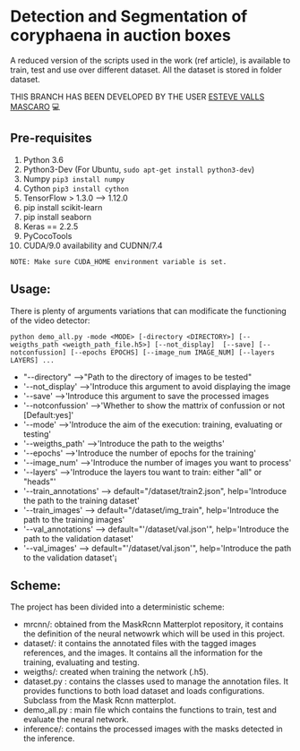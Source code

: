 # Detection and Segmentation of coryphaena in auction boxes
A reduced version of the scripts used in the work (ref article), is available to train, test and use over different dataset. 
All the dataset is stored in folder dataset.

THIS BRANCH HAS BEEN DEVELOPED BY THE USER [ESTEVE VALLS MASCARO](https://github.com/Evm7) 💻


## Pre-requisites
1) Python 3.6
2) Python3-Dev (For Ubuntu, `sudo apt-get install python3-dev`)
3) Numpy `pip3 install numpy`
4) Cython `pip3 install cython`
5) TensorFlow > 1.3.0 --> 1.12.0
6) pip install scikit-learn
7) pip install seaborn
8) Keras == 2.2.5
9) PyCocoTools
10) CUDA/9.0 availability and CUDNN/7.4

```
NOTE: Make sure CUDA_HOME environment variable is set.
```

## Usage:

There is plenty of arguments variations that can modificate the functioning of the video detector:
```
python demo_all.py -mode <MODE> [-directory <DIRECTORY>] [--weigths_path <weigth_path_file.h5>] [--not_display]  [--save] [--notconfussion] [--epochs EPOCHS] [--image_num IMAGE_NUM] [--layers LAYERS] ...
```

- "--directory" -->"Path to the directory of images to be tested"
- '--not_display' -->'Introduce this argument to avoid displaying the image
- '--save' -->'Introduce this argument to save the processed images
- '--notconfussion' -->'Whether to show the mattrix of confussion or not [Default:yes]'
- '--mode' -->'Introduce the aim of the execution: training, evaluating or testing'
- '--weigths_path' -->'Introduce the path to the weigths'
- '--epochs' -->'Introduce the number of epochs for the training'
- '--image_num' -->'Introduce the number of images you want to process'
- '--layers' -->'Introduce the layers tou want to train: either "all" or "heads"'
- '--train_annotations'  --> default="/dataset/train2.json", help='Introduce the path to the training dataset'
- '--train_images'  --> default="/dataset/img_train", help='Introduce the path to the training images'
- '--val_annotations' --> default="'/dataset/val.json'", help='Introduce the path to the validation dataset'
- '--val_images' --> default="'/dataset/val.json'", help='Introduce the path to the validation dataset'¡


## Scheme:
The project has been divided into a deterministic scheme:
  - mrcnn/: obtained from the MaskRcnn Matterplot repository, it contains the definition of the neural netwowrk which will be used in this project.
  - dataset/: it contains the annotated files with the tagged images references, and the images. It contains all the information for the training, evaluating and testing.
  - weigths/: created when training the network (.h5).
  - dataset.py : contains the classes used to manage the annotation files. It provides functions to both load dataset and loads configurations. Subclass from the Mask Rcnn matterplot. 
  - demo_all.py : main file which contains the functions to train, test and evaluate the neural network.
  - inference/: contains the processed images with the masks detected in the inference.

